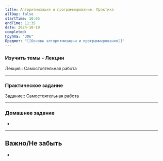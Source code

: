 ```yaml
---
title: Алгоритмизация и программирование. Практика
allDay: false
startTime: 10:05
endTime: 11:35
date: 2024-10-10
completed: 
Группа: "306"
Предмет: "[[Основы алгоритмизации и программирования]]"
---
```

### Изучить темы - Лекции

Лекция:: Самостоятельная работа

---
### Практическое задание

Задание:: Самостоятельная работа

---
### Домашнее задание

- 

---
## Важно/Не забыть

- 
